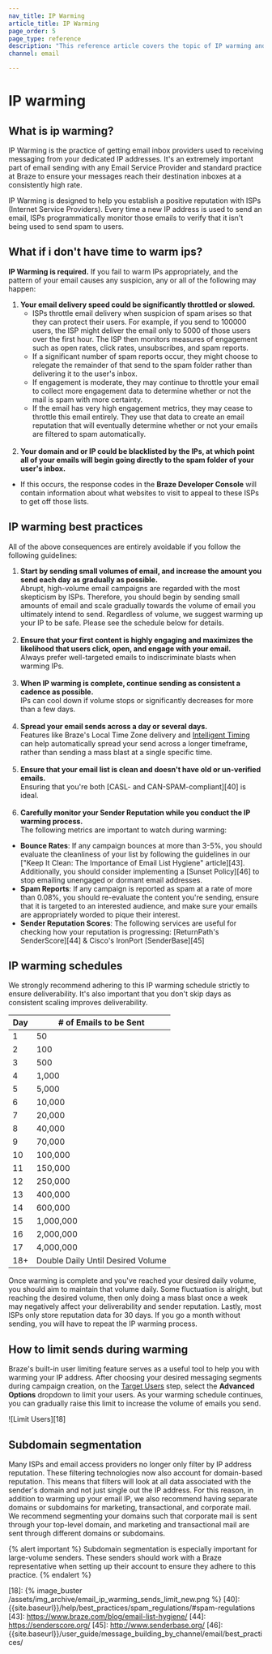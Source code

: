 ```yaml
---
nav_title: IP Warming
article_title: IP Warming
page_order: 5
page_type: reference
description: "This reference article covers the topic of IP warming and best practices."
channel: email

---
```


# IP warming

## What is ip warming?

IP Warming is the practice of getting email inbox providers used to receiving messaging from your dedicated IP addresses. It's an extremely important part of email sending with any Email Service Provider and standard practice at Braze to ensure your messages reach their destination inboxes at a consistently high rate.

IP Warming is designed to help you establish a positive reputation with ISPs (Internet Service Providers). Every time a new IP address is used to send an email, ISPs programmatically monitor those emails to verify that it isn't being used to send spam to users.

## What if i don't have time to warm ips?

__IP Warming is required.__ If you fail to warm IPs appropriately, and the pattern of your email causes any suspicion, any or all of the following may happen:

1. __Your email delivery speed could be significantly throttled or slowed.__
      - ISPs throttle email delivery when suspicion of spam arises so that they can protect their users. For example, if you send to 100000 users, the ISP might deliver the email only to 5000 of those users over the first hour. The ISP then monitors measures of engagement such as open rates, click rates, unsubscribes, and spam reports.
      - If a significant number of spam reports occur, they might choose to relegate the remainder of that send to the spam folder rather than delivering it to the user's inbox.
      - If engagement is moderate, they may continue to throttle your email to collect more engagement data to determine whether or not the mail is spam with more certainty.
      - If the email has very high engagement metrics, they may cease to throttle this email entirely. They use that data to create an email reputation that will eventually determine whether or not your emails are filtered to spam automatically.<br><br>
2. __Your domain and or IP could be blacklisted by the IPs, at which point all of your emails will begin going directly to the spam folder of your user's inbox.__
  - If this occurs, the response codes in the __Braze Developer Console__ will contain information about what websites to visit to appeal to these ISPs to get off those lists.

## IP warming best practices

All of the above consequences are entirely avoidable if you follow the following guidelines:

1. __Start by sending small volumes of email, and increase the amount you send each day as gradually as possible.__<br>
Abrupt, high-volume email campaigns are regarded with the most skepticism by ISPs. Therefore, you should begin by sending small amounts of email and scale gradually towards the volume of email you ultimately intend to send. Regardless of volume, we suggest warming up your IP to be safe. Please see the schedule below for details.<br><br>
2. __Ensure that your first content is highly engaging and maximizes the likelihood that users click, open, and engage with your email.__<br>Always prefer well-targeted emails to indiscriminate blasts when warming IPs.<br><br>
3. __When IP warming is complete, continue sending as consistent a cadence as possible.__<br>
IPs can cool down if volume stops or significantly decreases for more than a few days.<br><br>
4. __Spread your email sends across a day or several days.__<br>
Features like Braze's Local Time Zone delivery and [Intelligent Timing]({{site.baseurl}}/user_guide/intelligence/intelligent_timing/) can help automatically spread your send across a longer timeframe, rather than sending a mass blast at a single specific time.<br><br>
5. __Ensure that your email list is clean and doesn't have old or un-verified emails.__<br>Ensuring that you're both [CASL- and CAN-SPAM-compliant][40] is ideal.<br><br>
6. __Carefully monitor your Sender Reputation while you conduct the IP warming process.__ <br>
The following metrics are important to watch during warming:
- __Bounce Rates__: If any campaign bounces at more than 3-5%, you should evaluate the cleanliness of your list by following the guidelines in our ["Keep It Clean: The Importance of Email List Hygiene" article][43]. Additionally, you should consider implementing a [Sunset Policy][46] to stop emailing unengaged or dormant email addresses.
- __Spam Reports__: If any campaign is reported as spam at a rate of more than 0.08%, you should re-evaluate the content you're sending, ensure that it is targeted to an interested audience, and make sure your emails are appropriately worded to pique their interest.
- __Sender Reputation Scores__: The following services are useful for checking how your reputation is progressing: [ReturnPath's SenderScore][44] & Cisco's IronPort [SenderBase][45]

## IP warming schedules

We strongly recommend adhering to this IP warming schedule strictly to ensure deliverability. It's also important that you don't skip days as consistent scaling improves deliverability.

Day | # of Emails to be Sent
----|--------------------------|
1 | 50
2 | 100
3 | 500
4 | 1,000
5 | 5,000
6 | 10,000
7 | 20,000
8 | 40,000
9 | 70,000
10 | 100,000
11 | 150,000
12 | 250,000
13 | 400,000
14 | 600,000
15 | 1,000,000
16 | 2,000,000
17 | 4,000,000
18+ | Double Daily Until Desired Volume

Once warming is complete and you've reached your desired daily volume, you should aim to maintain that volume daily. Some fluctuation is alright, but reaching the desired volume, then only doing a mass blast once a week may negatively affect your deliverability and sender reputation. Lastly, most ISPs only store reputation data for 30 days. If you go a month without sending, you will have to repeat the IP warming process.

## How to limit sends during warming

Braze's built-in user limiting feature serves as a useful tool to help you with warming your IP address. After choosing your desired messaging segments during campaign creation, on the [Target Users]({{site.baseurl}}/user_guide/message_building_by_channel/email/creating_an_email_campaign/#step-5-choose-your-target-segment) step, select the __Advanced Options__ dropdown to limit your users. As your warming schedule continues, you can gradually raise this limit to increase the volume of emails you send.

![Limit Users][18]

## Subdomain segmentation

Many ISPs and email access providers no longer only filter by IP address reputation. These filtering technologies now also account for domain-based reputation.  This means that filters will look at all data associated with the sender's domain and not just single out the IP address. For this reason, in addition to warming up your email IP, we also recommend having separate domains or subdomains for marketing, transactional, and corporate mail. We recommend segmenting your domains such that corporate mail is sent through your top-level domain, and marketing and transactional mail are sent through different domains or subdomains.

{% alert important %}
Subdomain segmentation is especially important for large-volume senders. These senders should work with a Braze representative when setting up their account to ensure they adhere to this practice.
{% endalert %}

[18]: {% image_buster /assets/img_archive/email_ip_warming_sends_limit_new.png %}
[40]: {{site.baseurl}}/help/best_practices/spam_regulations/#spam-regulations
[43]: https://www.braze.com/blog/email-list-hygiene/
[44]: https://senderscore.org/
[45]: http://www.senderbase.org/
[46]: {{site.baseurl}}/user_guide/message_building_by_channel/email/best_practices/
